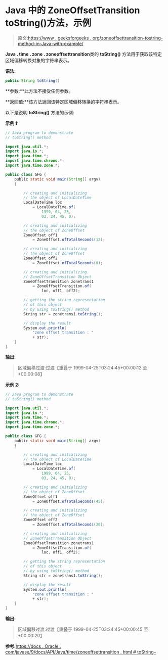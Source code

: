 # Java 中的 ZoneOffsetTransition toString()方法，示例

> 原文:[https://www . geeksforgeeks . org/zoneoffsettransition-tostring-method-in-Java-with-example/](https://www.geeksforgeeks.org/zoneoffsettransition-tostring-method-in-java-with-example/)

**Java . time . zone . zoneoffsettransition**类的 **toString()** 方法用于获取该特定区域偏移转换对象的字符串表示。

**语法:**

```java
public String toString()
```

**参数:**此方法不接受任何参数。

**返回值:**该方法返回该特定区域偏移转换的字符串表示。

以下是说明 **toString()** 方法的示例:

**示例 1:**

```java
// Java program to demonstrate
// toString() method

import java.util.*;
import java.io.*;
import java.time.*;
import java.time.chrono.*;
import java.time.zone.*;

public class GFG {
    public static void main(String[] argv)
    {

        // creating and initializing
        // the object of LocalDateTime
        LocalDateTime loc
            = LocalDateTime.of(
                1999, 04, 25,
                03, 24, 45, 0);

        // creating and initializing
        // the object of ZoneOffset
        ZoneOffset off1
            = ZoneOffset.ofTotalSeconds(12);

        // creating and initializing
        // the object of ZoneOffset
        ZoneOffset off2
            = ZoneOffset.ofTotalSeconds(8);

        // creating and initializing
        // ZoneOffsetTransition Object
        ZoneOffsetTransition zonetrans1
            = ZoneOffsetTransition.of(
                loc, off1, off2);

        // getting the string representation
        // of this object
        // by using toString() method
        String str = zonetrans1.toString();

        // display the result
        System.out.println(
            "zone offset transition : "
            + str);
    }
}
```

**输出:**

> 区域偏移过渡:过渡【重叠于 1999-04-25T03:24:45+00:00:12 至+00:00:08】

**示例 2:**

```java
// Java program to demonstrate
// toString() method

import java.util.*;
import java.io.*;
import java.time.*;
import java.time.chrono.*;
import java.time.zone.*;

public class GFG {
    public static void main(String[] argv)
    {

        // creating and initializing
        // the object of LocalDateTime
        LocalDateTime loc
            = LocalDateTime.of(
                1999, 04, 25,
                03, 24, 45, 0);

        // creating and initializing
        // the object of ZoneOffset
        ZoneOffset off1
            = ZoneOffset.ofTotalSeconds(45);

        // creating and initializing
        // the object of ZoneOffset
        ZoneOffset off2
            = ZoneOffset.ofTotalSeconds(20);

        // creating and initializing
        // ZoneOffsetTransition Object
        ZoneOffsetTransition zonetrans1
            = ZoneOffsetTransition.of(
                loc, off1, off2);

        // getting the string representation
        // of this object
        // by using toString() method
        String str = zonetrans1.toString();

        // display the result
        System.out.println(
            "zone offset transition : "
            + str);
    }
}
```

**输出:**

> 区域偏移过渡:过渡【重叠于 1999-04-25T03:24:45+00:00:45 至+00:00:20】

**参考:**[https://docs . Oracle . com/javase/9/docs/API/Java/time/zoneoffsettransition . html # toString–](https://docs.oracle.com/javase/9/docs/api/java/time/zone/ZoneOffsetTransition.html#toString--)
